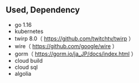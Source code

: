 ## Used, Dependency
- go 1.16
- kubernetes
- twirp 8.0（ https://github.com/twitchtv/twirp ）
- wire（ https://github.com/google/wire ）
- gorm（ https://gorm.io/ja_JP/docs/index.html ）
- cloud build
- cloud sql  
- algolia

